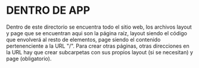 
# DENTRO DE APP

Dentro de este directorio se encuentra todo el sitio web, los archivos layout y page que se encuentran aqui son la página raíz, layout siendo el código que envolverá al resto de elementos, page siendo el contenido pertenenciente a la URL "/".
Para crear otras páginas, otras direcciones en la URL hay que crear subcarpetas con sus propios layout (si se necesitan) y page (obligatorio).
